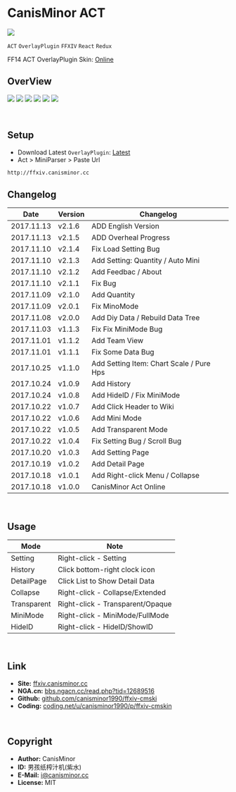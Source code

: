 # CanisMinor ACT

![](http://qn.canisminor.cc/2017-11-10-cmskin-logo.png)

`ACT` `OverlayPlugin` `FFXIV` `React` `Redux`

FF14 ACT OverlayPlugin Skin: [Online](http://ffxiv.canisminor.cc)

## OverView

![](http://qn.canisminor.cc/2017-10-23-1.png)
![](http://qn.canisminor.cc/2017-10-23-2.png)
![](http://qn.canisminor.cc/2017-10-23-3.png)
![](http://qn.canisminor.cc/2017-10-23-4.png)
![](http://qn.canisminor.cc/2017-10-23-5.png)
![](http://qn.canisminor.cc/2017-10-23-6.png)

<br />

## Setup

- Download Latest `OverlayPlugin`: [Latest](https://github.com/hibiyasleep/OverlayPlugin/releases)
- Act > MiniParser > Paste Url

```sh
http://ffxiv.canisminor.cc
```



## Changelog

|Date|Version|Changelog|
|---|---|---|
|2017.11.13|v2.1.6|ADD English Version|
|2017.11.13|v2.1.5|ADD Overheal Progress|
|2017.11.10|v2.1.4|Fix Load Setting Bug|
|2017.11.10|v2.1.3|Add Setting: Quantity / Auto Mini|
|2017.11.10|v2.1.2|Add Feedbac / About|
|2017.11.10|v2.1.1|Fix Bug|
|2017.11.09|v2.1.0|Add Quantity|
|2017.11.09|v2.0.1|Fix MinoMode|
|2017.11.08|v2.0.0|Add Diy Data / Rebuild Data Tree|
|2017.11.03|v1.1.3|Fix Fix MiniMode Bug|
|2017.11.01|v1.1.2|Add Team View|
|2017.11.01|v1.1.1|Fix Some Data Bug|
|2017.10.25|v1.1.0|Add Setting Item: Chart Scale / Pure Hps|
|2017.10.24|v1.0.9|Add History|
|2017.10.24|v1.0.8|Add HideID / Fix MiniMode|
|2017.10.22|v1.0.7|Add Click Header to Wiki|
|2017.10.22|v1.0.6|Add Mini Mode|
|2017.10.22|v1.0.5|Add Transparent Mode|
|2017.10.22|v1.0.4|Fix Setting Bug / Scroll Bug|
|2017.10.20|v1.0.3|Add Setting Page|
|2017.10.19|v1.0.2|Add Detail Page|
|2017.10.18|v1.0.1|Add Right-click Menu / Collapse|
|2017.10.18|v1.0.0|CanisMinor Act Online|

<br />

## Usage

|Mode|Note|
|---|---|
|Setting|Right-click - Setting|
|History|Click bottom-right clock icon|
|DetailPage|Click List to Show Detail Data|
|Collapse|Right-click - Collapse/Extended|
|Transparent|Right-click - Transparent/Opaque|
|MiniMode|Right-click - MiniMode/FullMode|
|HideID|Right-click - HideID/ShowID|

<br />

## Link

- **Site:** [ffxiv.canisminor.cc](https://ffxiv.canisminor.cc)
- **NGA.cn:** [bbs.ngacn.cc/read.php?tid=12689516](http://bbs.ngacn.cc/read.php?tid=12689516)
- **Github:** [github.com/canisminor1990/ffxiv-cmski](https://github.com/canisminor1990/ffxiv-cmskin)
- **Coding:** [coding.net/u/canisminor1990/p/ffxiv-cmskin](https://coding.net/u/canisminor1990/p/ffxiv-cmskin)

<br />

## Copyright

- **Author:** CanisMinor
- **ID:** 男孩纸榨汁机(紫水)
- **E-Mail:** <i@canisminor.cc>
- **License:** MIT



